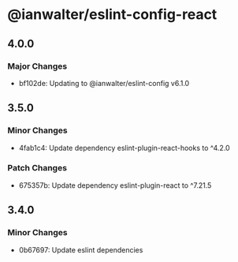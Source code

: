 # @ianwalter/eslint-config-react

## 4.0.0

### Major Changes

- bf102de: Updating to @ianwalter/eslint-config v6.1.0

## 3.5.0

### Minor Changes

- 4fab1c4: Update dependency eslint-plugin-react-hooks to ^4.2.0

### Patch Changes

- 675357b: Update dependency eslint-plugin-react to ^7.21.5

## 3.4.0

### Minor Changes

- 0b67697: Update eslint dependencies
